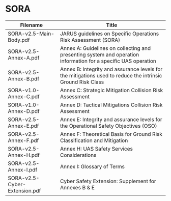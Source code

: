 # SORA
| Filename                      | Title                                                                                                          |
| ----------------------------- | -------------------------------------------------------------------------------------------------------------- |
| SORA-v2.5-Main-Body.pdf       | JARUS guidelines on Specific Operations Risk Assessment (SORA)                                                 |
| SORA-v2.5-Annex-A.pdf         | Annex A: Guidelines on collecting and presenting system and operation information for a specific UAS operation |
| SORA-v2.5-Annex-B.pdf         | Annex B: Integrity and assurance levels for the mitigations used to reduce the intrinsic Ground Risk Class     |
| SORA-v1.0-Annex-C.pdf         | Annex C: Strategic Mitigation Collision Risk Assessment                                                        |
| SORA-v1.0-Annex-D.pdf         | Annex D: Tactical Mitigations Collision Risk Assessment                                                        |
| SORA-v2.5-Annex-E.pdf         | Annex E: Integrity and assurance levels for the Operational Safety Objectives (OSO)                            |
| SORA-v2.5-Annex-F.pdf         | Annex F: Theoretical Basis for Ground Risk Classification and Mitigation                                       |
| SORA-v2.5-Annex-H.pdf         | Annex H: UAS Safety Services Considerations                                                                    |
| SORA-v2.5-Annex-I.pdf         | Annex I: Glossary of Terms                                                                                     |
| SORA-v2.5-Cyber-Extension.pdf | Cyber Safety Extension: Supplement for Annexes B & E                                                           |
